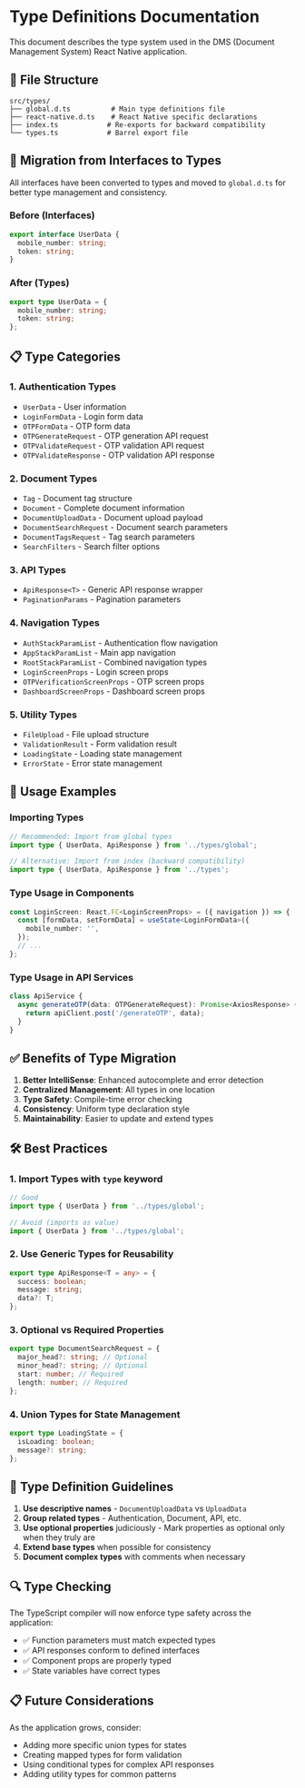 # Type Definitions Documentation

This document describes the type system used in the DMS (Document Management System) React Native application.

## 📁 File Structure

```
src/types/
├── global.d.ts          # Main type definitions file
├── react-native.d.ts    # React Native specific declarations
├── index.ts            # Re-exports for backward compatibility
└── types.ts            # Barrel export file
```

## 🔧 Migration from Interfaces to Types

All interfaces have been converted to types and moved to `global.d.ts` for better type management and consistency.

### Before (Interfaces)

```typescript
export interface UserData {
  mobile_number: string;
  token: string;
}
```

### After (Types)

```typescript
export type UserData = {
  mobile_number: string;
  token: string;
};
```

## 📋 Type Categories

### 1. Authentication Types

- `UserData` - User information
- `LoginFormData` - Login form data
- `OTPFormData` - OTP form data
- `OTPGenerateRequest` - OTP generation API request
- `OTPValidateRequest` - OTP validation API request
- `OTPValidateResponse` - OTP validation API response

### 2. Document Types

- `Tag` - Document tag structure
- `Document` - Complete document information
- `DocumentUploadData` - Document upload payload
- `DocumentSearchRequest` - Document search parameters
- `DocumentTagsRequest` - Tag search parameters
- `SearchFilters` - Search filter options

### 3. API Types

- `ApiResponse<T>` - Generic API response wrapper
- `PaginationParams` - Pagination parameters

### 4. Navigation Types

- `AuthStackParamList` - Authentication flow navigation
- `AppStackParamList` - Main app navigation
- `RootStackParamList` - Combined navigation types
- `LoginScreenProps` - Login screen props
- `OTPVerificationScreenProps` - OTP screen props
- `DashboardScreenProps` - Dashboard screen props

### 5. Utility Types

- `FileUpload` - File upload structure
- `ValidationResult` - Form validation result
- `LoadingState` - Loading state management
- `ErrorState` - Error state management

## 🔄 Usage Examples

### Importing Types

```typescript
// Recommended: Import from global types
import type { UserData, ApiResponse } from '../types/global';

// Alternative: Import from index (backward compatibility)
import type { UserData, ApiResponse } from '../types';
```

### Type Usage in Components

```typescript
const LoginScreen: React.FC<LoginScreenProps> = ({ navigation }) => {
  const [formData, setFormData] = useState<LoginFormData>({
    mobile_number: '',
  });
  // ...
};
```

### Type Usage in API Services

```typescript
class ApiService {
  async generateOTP(data: OTPGenerateRequest): Promise<AxiosResponse> {
    return apiClient.post('/generateOTP', data);
  }
}
```

## ✅ Benefits of Type Migration

1. **Better IntelliSense**: Enhanced autocomplete and error detection
2. **Centralized Management**: All types in one location
3. **Type Safety**: Compile-time error checking
4. **Consistency**: Uniform type declaration style
5. **Maintainability**: Easier to update and extend types

## 🛠️ Best Practices

### 1. Import Types with `type` keyword

```typescript
// Good
import type { UserData } from '../types/global';

// Avoid (imports as value)
import { UserData } from '../types/global';
```

### 2. Use Generic Types for Reusability

```typescript
export type ApiResponse<T = any> = {
  success: boolean;
  message: string;
  data?: T;
};
```

### 3. Optional vs Required Properties

```typescript
export type DocumentSearchRequest = {
  major_head?: string; // Optional
  minor_head?: string; // Optional
  start: number; // Required
  length: number; // Required
};
```

### 4. Union Types for State Management

```typescript
export type LoadingState = {
  isLoading: boolean;
  message?: string;
};
```

## 📝 Type Definition Guidelines

1. **Use descriptive names** - `DocumentUploadData` vs `UploadData`
2. **Group related types** - Authentication, Document, API, etc.
3. **Use optional properties** judiciously - Mark properties as optional only when they truly are
4. **Extend base types** when possible for consistency
5. **Document complex types** with comments when necessary

## 🔍 Type Checking

The TypeScript compiler will now enforce type safety across the application:

- ✅ Function parameters must match expected types
- ✅ API responses conform to defined interfaces
- ✅ Component props are properly typed
- ✅ State variables have correct types

## 📋 Future Considerations

As the application grows, consider:

- Adding more specific union types for states
- Creating mapped types for form validation
- Using conditional types for complex API responses
- Adding utility types for common patterns
